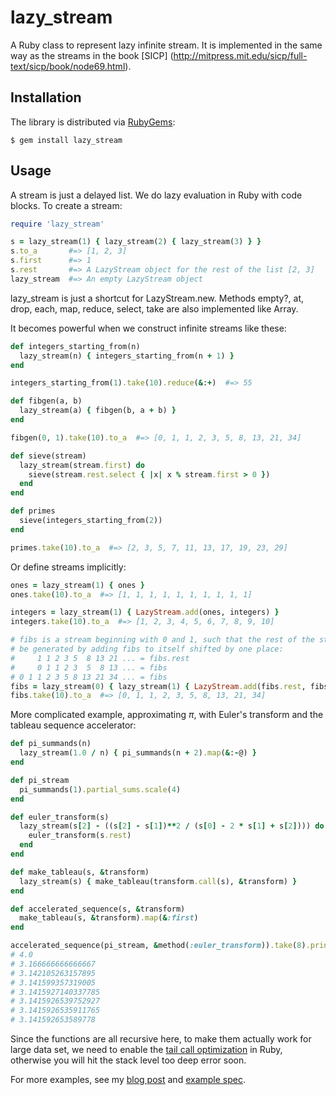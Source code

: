 lazy_stream
===========

A Ruby class to represent lazy infinite stream.
It is implemented in the same way as the streams in the book [SICP]
(http://mitpress.mit.edu/sicp/full-text/sicp/book/node69.html).

## Installation
The library is distributed via [RubyGems](http://rubygems.org/gems/lazy_stream):

    $ gem install lazy_stream

## Usage

A stream is just a delayed list. We do lazy evaluation in Ruby with code blocks.
To create a stream:

``` ruby
require 'lazy_stream'

s = lazy_stream(1) { lazy_stream(2) { lazy_stream(3) } }
s.to_a       #=> [1, 2, 3]
s.first      #=> 1
s.rest       #=> A LazyStream object for the rest of the list [2, 3]
lazy_stream  #=> An empty LazyStream object
```

lazy_stream is just a shortcut for LazyStream.new.
Methods empty?, at, drop, each, map, reduce, select, take are also implemented
like Array.

It becomes powerful when we construct infinite streams like these:

``` ruby
def integers_starting_from(n)
  lazy_stream(n) { integers_starting_from(n + 1) }
end

integers_starting_from(1).take(10).reduce(&:+)  #=> 55

def fibgen(a, b)
  lazy_stream(a) { fibgen(b, a + b) }
end

fibgen(0, 1).take(10).to_a  #=> [0, 1, 1, 2, 3, 5, 8, 13, 21, 34]

def sieve(stream)
  lazy_stream(stream.first) do
    sieve(stream.rest.select { |x| x % stream.first > 0 })
  end
end

def primes
  sieve(integers_starting_from(2))
end

primes.take(10).to_a  #=> [2, 3, 5, 7, 11, 13, 17, 19, 23, 29]
```

Or define streams implicitly:

``` ruby
ones = lazy_stream(1) { ones }
ones.take(10).to_a  #=> [1, 1, 1, 1, 1, 1, 1, 1, 1, 1]

integers = lazy_stream(1) { LazyStream.add(ones, integers) }
integers.take(10).to_a  #=> [1, 2, 3, 4, 5, 6, 7, 8, 9, 10]

# fibs is a stream beginning with 0 and 1, such that the rest of the stream can
# be generated by adding fibs to itself shifted by one place:
#     1 1 2 3 5  8 13 21 ... = fibs.rest
#     0 1 1 2 3  5  8 13 ... = fibs
# 0 1 1 2 3 5 8 13 21 34 ... = fibs
fibs = lazy_stream(0) { lazy_stream(1) { LazyStream.add(fibs.rest, fibs) } }
fibs.take(10).to_a  #=> [0, 1, 1, 2, 3, 5, 8, 13, 21, 34]
```

More complicated example, approximating *π*, with Euler's transform and the
tableau sequence accelerator:

``` ruby
def pi_summands(n)
  lazy_stream(1.0 / n) { pi_summands(n + 2).map(&:-@) }
end

def pi_stream
  pi_summands(1).partial_sums.scale(4)
end

def euler_transform(s)
  lazy_stream(s[2] - ((s[2] - s[1])**2 / (s[0] - 2 * s[1] + s[2]))) do
    euler_transform(s.rest)
  end
end

def make_tableau(s, &transform)
  lazy_stream(s) { make_tableau(transform.call(s), &transform) }
end

def accelerated_sequence(s, &transform)
  make_tableau(s, &transform).map(&:first)
end

accelerated_sequence(pi_stream, &method(:euler_transform)).take(8).print
# 4.0
# 3.166666666666667
# 3.142105263157895
# 3.141599357319005
# 3.1415927140337785
# 3.1415926539752927
# 3.1415926535911765
# 3.141592653589778
```

Since the functions are all recursive here, to make them actually work for large
data set, we need to enable the
[tail call optimization](https://github.com/melvinxie/ruby/blob/master/tco.rb)
in Ruby, otherwise you will hit the stack level too deep error soon.

For more examples, see my
[blog post](http://melvinxie.github.io/blog/2013/05/04/ruby-lazy-infinite-stream-in-the-sicp-way/)
and [example spec](https://github.com/melvinxie/lazy_stream/blob/master/spec/example_spec.rb).
